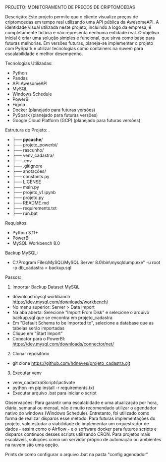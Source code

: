 PROJETO: MONITORAMENTO DE PREÇOS DE CRIPTOMOEDAS

Descrição:
Este projeto permite que o cliente visualize preços de criptomoedas em tempo real utilizando uma API pública da AwesomeAPI. A identidade visual utilizada neste projeto, incluindo a logo da empresa, é completamente fictícia e não representa nenhuma entidade real. O objetivo inicial é criar uma solução simples e funcional, que sirva como base para futuras melhorias. Em versões futuras, planeja-se implementar o projeto com PySpark e utilizar tecnologias como containers na nuvem para escalabilidade e melhor desempenho.

Tecnologias Utilizadas:
- Python
- Pandas
- API AwesomeAPI
- MySQL
- Windows Schedule
- PowerBI
- Figma
- Docker (planejado para futuras versões)
- PySpark (planejado para futuras versões)
- Google Cloud Platform (GCP) (planejado para futuras versões)

Estrutura do Projeto:
.
- ├── __pycache__/
- ├── projeto_powerbi/
- ├── rascunho/
- ├── venv_cadastra/
- ├── .env
- ├── .gitignore
- ├── anotações/
- ├── constants.py
- ├── LICENSE
- ├── main.py
- ├── projeto_v1.ipynb
- ├── projeto.py
- ├── README.md
- ├── requirements.txt
- ├── run.bat

Requisitos:
- Python 3.11+
- PowerBI
- MySQL Workbench 8.0

Backup MySQL:
- C:\Program Files\MySQL\MySQL Server 8.0\bin\mysqldump.exe" -u root -p db_cadastra > backup.sql

Passos:

1. Importar Backup Dataset MySQL
- download mysql workbanch https://dev.mysql.com/downloads/workbench/
- No menu superior: Server > Data Import
- Na aba aberta: Selecione "Import From Disk" e selecione o arquivo backup.sql que se encontra em projeto_cadastra
- Em "Default Schema to be Imported to", selecione a database que as tabelas serão importadas
- Clique em "Start Import"
- Conector para o PowerBI: https://dev.mysql.com/downloads/connector/net/

2. Clonar repositório
- git clone https://github.com/hdneves/projeto_cadastra.git

3. Executar venv
- venv_cadastra\Scripts\activate
- python -m pip install -r requirements.txt
- Executar arquivo .bat para iniciar o script

Observações:
Para garantir uma escalabidade e uma atualização por hora, diária, semanal ou mensal, não é muito recomendado utilizar o agendador nativo do windows (Windows Schedule). Entretanto, foi utilizado como forma
de realizar disparos esse método. Para futuras implementações do projeto, vale estudar a viabilidade de implementar um orquestrador de dados - assim como o Airflow - e o software docker para futuros scripts e disparos contínuos desses scripts utilizando CRON. Para projetos mais escaláveis, soluções como um servidor próprio de automação ou ambientes na nuvem são uma opção.

Prints de como configurar o arquivo .bat na pasta "config agendador"




